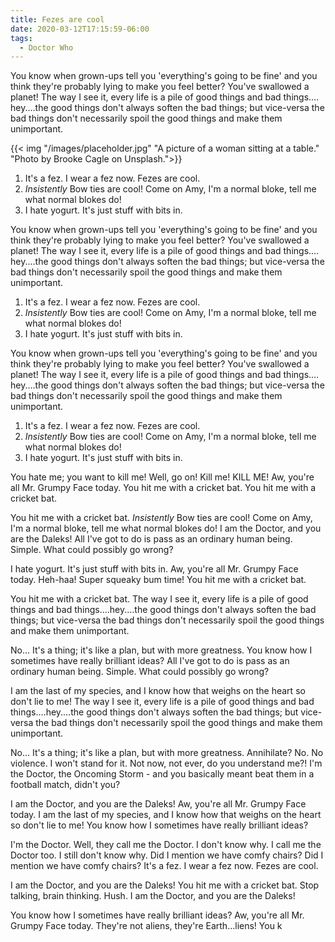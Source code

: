 ```yaml
---
title: Fezes are cool
date: 2020-03-12T17:15:59-06:00
tags:
  - Doctor Who
---
```

You know when grown-ups tell you 'everything's going to be fine' and you think they're probably lying to make you feel better? You've swallowed a planet! The way I see it, every life is a pile of good things and bad things.…hey.…the good things don't always soften the bad things; but vice-versa the bad things don't necessarily spoil the good things and make them unimportant.

{{< img "/images/placeholder.jpg" "A picture of a woman sitting at a table." "Photo by Brooke Cagle on Unsplash.">}}

1. It's a fez. I wear a fez now. Fezes are cool.
2. *Insistently* Bow ties are cool! Come on Amy, I'm a normal bloke, tell me what normal blokes do!
3. I hate yogurt. It's just stuff with bits in.

You know when grown-ups tell you 'everything's going to be fine' and you think they're probably lying to make you feel better? You've swallowed a planet! The way I see it, every life is a pile of good things and bad things.…hey.…the good things don't always soften the bad things; but vice-versa the bad things don't necessarily spoil the good things and make them unimportant.

1. It's a fez. I wear a fez now. Fezes are cool.
2. *Insistently* Bow ties are cool! Come on Amy, I'm a normal bloke, tell me what normal blokes do!
3. I hate yogurt. It's just stuff with bits in.

You know when grown-ups tell you 'everything's going to be fine' and you think they're probably lying to make you feel better? You've swallowed a planet! The way I see it, every life is a pile of good things and bad things.…hey.…the good things don't always soften the bad things; but vice-versa the bad things don't necessarily spoil the good things and make them unimportant.

1. It's a fez. I wear a fez now. Fezes are cool.
2. *Insistently* Bow ties are cool! Come on Amy, I'm a normal bloke, tell me what normal blokes do!
3. I hate yogurt. It's just stuff with bits in.

You hate me; you want to kill me! Well, go on! Kill me! KILL ME! Aw, you're all Mr. Grumpy Face today. You hit me with a cricket bat. You hit me with a cricket bat.

You hit me with a cricket bat. *Insistently* Bow ties are cool! Come on Amy, I'm a normal bloke, tell me what normal blokes do! I am the Doctor, and you are the Daleks! All I've got to do is pass as an ordinary human being. Simple. What could possibly go wrong?

I hate yogurt. It's just stuff with bits in. Aw, you're all Mr. Grumpy Face today. Heh-haa! Super squeaky bum time! You hit me with a cricket bat.

You hit me with a cricket bat. The way I see it, every life is a pile of good things and bad things.…hey.…the good things don't always soften the bad things; but vice-versa the bad things don't necessarily spoil the good things and make them unimportant.

No… It's a thing; it's like a plan, but with more greatness. You know how I sometimes have really brilliant ideas? All I've got to do is pass as an ordinary human being. Simple. What could possibly go wrong?

I am the last of my species, and I know how that weighs on the heart so don't lie to me! The way I see it, every life is a pile of good things and bad things.…hey.…the good things don't always soften the bad things; but vice-versa the bad things don't necessarily spoil the good things and make them unimportant.

No… It's a thing; it's like a plan, but with more greatness. Annihilate? No. No violence. I won't stand for it. Not now, not ever, do you understand me?! I'm the Doctor, the Oncoming Storm - and you basically meant beat them in a football match, didn't you?

I am the Doctor, and you are the Daleks! Aw, you're all Mr. Grumpy Face today. I am the last of my species, and I know how that weighs on the heart so don't lie to me! You know how I sometimes have really brilliant ideas?

I'm the Doctor. Well, they call me the Doctor. I don't know why. I call me the Doctor too. I still don't know why. Did I mention we have comfy chairs? Did I mention we have comfy chairs? It's a fez. I wear a fez now. Fezes are cool.

I am the Doctor, and you are the Daleks! You hit me with a cricket bat. Stop talking, brain thinking. Hush. I am the Doctor, and you are the Daleks!

You know how I sometimes have really brilliant ideas? Aw, you're all Mr. Grumpy Face today. They're not aliens, they're Earth…liens! You k